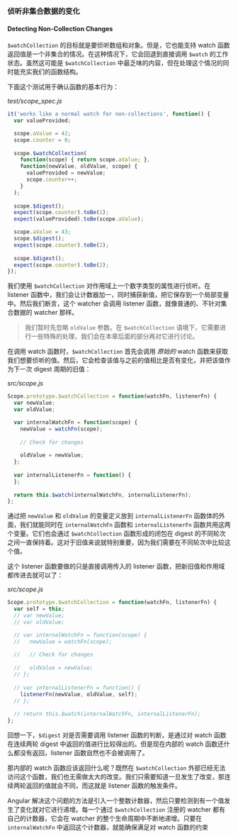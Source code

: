 ### 侦听非集合数据的变化
#### Detecting Non-Collection Changes

`$watchCollection` 的目标就是要侦听数组和对象。但是，它也能支持 watch 函数返回值是一个非集合的情况。在这种情况下，它会回退到直接调用 `$watch` 的工作状态。虽然这可能是 `$watchCollection` 中最乏味的内容，但在处理这个情况的同时能充实我们的函数结构。

下面这个测试用于确认函数的基本行为：

_test/scope_spec.js_

```js
it('works like a normal watch for non-collections', function() {
  var valueProvided;

  scope.aValue = 42;
  scope.counter = 0;
  
  scope.$watchCollection(
    function(scope) { return scope.aValue; },
    function(newValue, oldValue, scope) {
      valueProvided = newValue;
      scope.counter++;
    }
  );
  
  scope.$digest();
  expect(scope.counter).toBe(1);
  expect(valueProvided).toBe(scope.aValue);

  scope.aValue = 43;
  scope.$digest();
  expect(scope.counter).toBe(2);
  
  scope.$digest();
  expect(scope.counter).toBe(2);
});
```

我们使用 `$watchCollection` 对作用域上一个数字类型的属性进行侦听。在 listener 函数中，我们会让计数器加一，同时捕获新值，把它保存到一个局部变量中。然后我们断言，这个 watcher 会调用 listener 函数，就像普通的、不针对集合数据的 watcher 那样。

> 我们暂时先忽略 `oldValue` 参数。在 `$watchCollection` 语境下，它需要进行一些特殊的处理，我们会在本章后面的部分再对它进行讨论。

在调用 watch 函数时，`$watchCollection` 首先会调用 _原始的_ watch 函数来获取我们想要侦听的值。然后，它会检查该值与之前的值相比是否有变化，并把该值作为下一次 digest 周期的旧值：

_src/scope.js_

```js
Scope.prototype.$watchCollection = function(watchFn, listenerFn) {
  var newValue;
  var oldValue;

  var internalWatchFn = function(scope) {
    newValue = watchFn(scope);
  
    // Check for changes
  
    oldValue = newValue;
  };
  
  var internalListenerFn = function() {
  };
  
  return this.$watch(internalWatchFn, internalListenerFn);
};
```

通过把 `newValue` 和 `oldValue` 的变量定义放到 `internalListenerFn` 函数体的外面，我们就能同时在 `internalWatchFn` 函数和 `internalListenerFn` 函数共用这两个变量。它们也会通过 `$watchCollection` 函数形成的闭包在 digest 的不同轮次之间一直保持着。这对于旧值来说就特别重要，因为我们需要在不同轮次中比较这个值。

这个 listener 函数要做的只是直接调用传入的 listener 函数，把新旧值和作用域都传进去就可以了：

_src/scope.js_

```js
Scope.prototype.$watchCollection = function(watchFn, listenerFn) {
  var self = this;
  // var newValue;
  // var oldValue;

  // var internalWatchFn = function(scope) {
  //   newValue = watchFn(scope);
  
  //   // Check for changes
  
  //   oldValue = newValue;
  // };
  
  // var internalListenerFn = function() {
    listenerFn(newValue, oldValue, self);
  // };
  
  // return this.$watch(internalWatchFn, internalListenerFn);
};
```

回想一下，`$digest` 对是否需要调用 listener 函数的判断，是通过对 watch 函数在连续两轮 digest 中返回的值进行比较得出的。但是现在内部的 watch 函数还什么都没有返回，listener 函数自然也不会被调用了。

那内部的 watch 函数应该返回什么呢？既然在 `$watchCollection` 外部已经无法访问这个函数，我们也无需做太大的改变。我们只需要知道一旦发生了改变，那连续两轮返回的值就会不同，而这就是 listener 函数的触发条件。

Angular 解决这个问题的方法是引入一个整数计数器，然后只要检测到有一个值发生了变化就对它进行递增。每一个通过 `$watchCollection` 注册的 watcher 都有自己的计数器，它会在 watcher 的整个生命周期中不断地递增。只要在 `internalWatchFn` 中返回这个计数器，就能确保满足对 watch 函数的约束